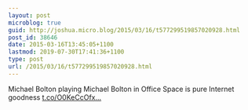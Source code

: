 ```yaml
---
layout: post
microblog: true
guid: http://joshua.micro.blog/2015/03/16/t577299519857020928.html
post_id: 38646
date: 2015-03-16T13:45:05+1100
lastmod: 2019-07-30T17:41:36+1100
type: post
url: /2015/03/16/t577299519857020928.html
---
```

Michael Bolton​ playing Michael Bolton in Office Space​ is pure Internet goodness [t.co/O0KeCcOfx...](http://t.co/O0KeCcOfxb)
